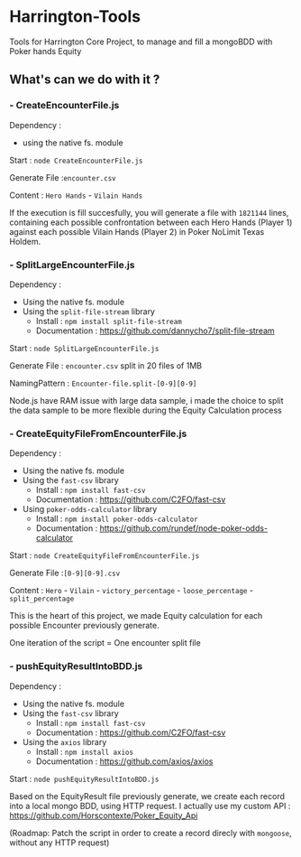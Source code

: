 # Harrington-Tools

Tools for Harrington Core Project, to manage and fill a mongoBDD with Poker hands Equity

## What's can we do with it ?

### - CreateEncounterFile.js

Dependency :

- using the native fs. module

Start : `node CreateEncounterFile.js`

Generate File :`encounter.csv`

Content : `Hero Hands` - `Vilain Hands`

If the execution is fill succesfully, you will generate a file with `1821144` lines, containing each possible confrontation between
each Hero Hands (Player 1) against each possible Vilain Hands (Player 2) in Poker NoLimit Texas Holdem.

### - SplitLargeEncounterFile.js

Dependency :

- Using the native fs. module
- Using the `split-file-stream` library
  - Install : `npm install split-file-stream`
  - Documentation : https://github.com/dannycho7/split-file-stream

Start : `node SplitLargeEncounterFile.js`

Generate File : `encounter.csv` split in 20 files of 1MB

NamingPattern : `Encounter-file.split-[0-9][0-9]`

Node.js have RAM issue with large data sample, i made the choice to split the data sample to be more flexible during the Equity Calculation process

### - CreateEquityFileFromEncounterFile.js

Dependency :

- Using the native fs. module
- Using the `fast-csv` library
  - Install : `npm install fast-csv`
  - Documentation : https://github.com/C2FO/fast-csv
- Using `poker-odds-calculator` library
  - Install : `npm install poker-odds-calculator`
  - Documentation : https://github.com/rundef/node-poker-odds-calculator

Start : `node CreateEquityFileFromEncounterFile.js`

Generate File :`[0-9][0-9].csv`

Content : `Hero` - `Vilain` - `victory_percentage` - `loose_percentage` - `split_percentage`

This is the heart of this project, we made Equity calculation for each possible Encounter previously generate.

One iteration of the script = One encounter split file

### - pushEquityResultIntoBDD.js

Dependency :

- Using the native fs. module
- Using the `fast-csv` library
  - Install : `npm install fast-csv`
  - Documentation : https://github.com/C2FO/fast-csv
- Using the `axios` library
  - Install : `npm install axios`
  - Documentation : https://github.com/axios/axios

Start : `node pushEquityResultIntoBDD.js`

Based on the EquityResult file previously generate, we create each record into a local mongo BDD, using HTTP request.
I actually use my custom API : https://github.com/Horscontexte/Poker_Equity_Api

(Roadmap: Patch the script in order to create a record direcly with `mongoose`, without any HTTP request) 
